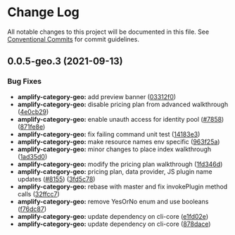 # Change Log

All notable changes to this project will be documented in this file.
See [Conventional Commits](https://conventionalcommits.org) for commit guidelines.

## 0.0.5-geo.3 (2021-09-13)


### Bug Fixes

* **amplify-category-geo:** add preview banner ([03312f0](https://github.com/aws-amplify/amplify-cli/commit/03312f054a493365bc4014af1fb1e8cb690aa003))
* **amplify-category-geo:** disable pricing plan from advanced walkthrough ([4e0cb29](https://github.com/aws-amplify/amplify-cli/commit/4e0cb296a38a4a10da86745b84dc75c32003ca85))
* **amplify-category-geo:** enable unauth access for identity pool ([#7858](https://github.com/aws-amplify/amplify-cli/issues/7858))  ([871fe8e](https://github.com/aws-amplify/amplify-cli/commit/871fe8eced456fa71518190c9b587e418b5edf84))
* **amplify-category-geo:** fix failing command unit test ([14183e3](https://github.com/aws-amplify/amplify-cli/commit/14183e3287fec4aac17bdbe6175f203b3ecfe514))
* **amplify-category-geo:** make resource names env specific ([963f25a](https://github.com/aws-amplify/amplify-cli/commit/963f25ae9f2818c77c843d6f9ee5be85a74ca011))
* **amplify-category-geo:** minor changes to place index walkthrough ([1ad35d0](https://github.com/aws-amplify/amplify-cli/commit/1ad35d0c171d0aaf546437a5f7986e1452a07a50))
* **amplify-category-geo:** modify the pricing plan walkthrough ([1fd346d](https://github.com/aws-amplify/amplify-cli/commit/1fd346d51b8219d2a056b8da05270c4a484bef1c))
* **amplify-category-geo:** pricing plan, data provider,  JS plugin name updates ([#8155](https://github.com/aws-amplify/amplify-cli/issues/8155)) ([3fd5c78](https://github.com/aws-amplify/amplify-cli/commit/3fd5c78278b8c2e4b0f2d724859c28ff3f7d2479))
* **amplify-category-geo:** rebase with master and fix invokePlugin method calls ([32ffcc7](https://github.com/aws-amplify/amplify-cli/commit/32ffcc7bbdffe470d6e253693d499faf938a85ce))
* **amplify-category-geo:** remove YesOrNo enum and use booleans ([f76dc87](https://github.com/aws-amplify/amplify-cli/commit/f76dc8795b3789b8d4d877fd55e8695a9696abdc))
* **amplify-category-geo:** update dependency on cli-core ([e1fd02e](https://github.com/aws-amplify/amplify-cli/commit/e1fd02e3b9ad3cd12ae2076b2cf4b3e41c6183fd))
* **amplify-category-geo:** update dependency on cli-core ([878dace](https://github.com/aws-amplify/amplify-cli/commit/878dacea783b61a454650488991af4a3bff43fe2))
